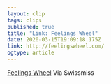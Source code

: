 ```yaml
---
layout: clip 
tags: clips 
published: true 
title: "Link: Feelings Wheel" 
date: 2020-03-15T19:09:18.175Z 
link: http://feelingswheel.com/ 
ogtype: article 
---
```

[Feelings Wheel](http://feelingswheel.com/) 
Via Swissmiss